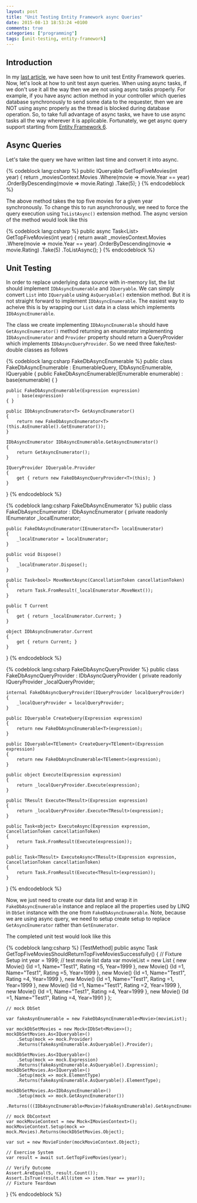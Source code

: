 ```yaml
---
layout: post
title: "Unit Testing Entity Framework async Queries"
date: 2015-08-13 18:53:24 +0100
comments: true
categories: ["programming"]
tags: [unit-testing, entity-framework]
---
```


## Introduction
In my [last article](http://mvenkatraman.co.uk/blog/2015/08/10/unit-testing-entity-framework-queries/), we have seen how to unit test Entity Framework queries. Now, let's look at how to unit test asyn queries.
When using async tasks, if we don't use it all the way then we are not using async tasks properly. For example, if you have async action method in your controller which queries database synchronously to send some data to the requester, then we are NOT using async properly as the thread is blocked during database operation. So, to take full advantage of async tasks, we have to use async tasks all the way wherever it is applicable. Fortunately, we get async query support starting from [Entity Framework 6](https://msdn.microsoft.com/en-us/data/jj819165.aspx).

## Async Queries
Let's take the query we have written last time and convert it into async.

{% codeblock lang:csharp %}
public IQueryable<Movie> GetTopFiveMovies(int year)
{
    return _moviesContext.Movies
        .Where(movie => movie.Year == year)
        .OrderByDescending(movie => movie.Rating)
        .Take(5);
}
{% endcodeblock %}

The above method takes the top five movies for a given year synchronously. To change this to run asynchronously, we need to force the query execution using `ToListAsync()` extension method. The async version of the method would look like this

{% codeblock lang:csharp %}
public async Task<List<Movie>> GetTopFiveMovies(int year)
{
    return await _moviesContext.Movies
        .Where(movie => movie.Year == year)
        .OrderByDescending(movie => movie.Rating)
        .Take(5)
        .ToListAsync();
}
{% endcodeblock %}

## Unit Testing
In order to replace underlying data source with in-memory list, the list should implement `IDbAsyncEnumerable` and `IQueryable`. We can simply convert `List` into `IQueryable` using `AsQueryable()` extension method. But it is not straight forward to implement `IDbAsyncEnumerable`. The easiest way to acheive this is by wrapping our `List` data in a class which implements `IDbAsyncEnumerable`.

The class we create implementing `IDbAsyncEnumerable` should have `GetAsyncEnumerator()` method returning an enumerator implementing `IDbAsyncEnumerator` and `Provider` property should return a QueryProvider which implements `IDbAsyncQueryProvider`. So we need three fake/test-double classes as follows

{% codeblock lang:csharp FakeDbAsyncEnumerable %}
public class FakeDbAsyncEnumerable<T> : EnumerableQuery<T>, IDbAsyncEnumerable<T>, IQueryable<T>
{
    public FakeDbAsyncEnumerable(IEnumerable<T> enumerable)
        : base(enumerable)
    { }

    public FakeDbAsyncEnumerable(Expression expression)
        : base(expression)
    { }

    public IDbAsyncEnumerator<T> GetAsyncEnumerator()
    {
        return new FakeDbAsyncEnumerator<T>(this.AsEnumerable().GetEnumerator());
    }

    IDbAsyncEnumerator IDbAsyncEnumerable.GetAsyncEnumerator()
    {
        return GetAsyncEnumerator();
    }

    IQueryProvider IQueryable.Provider
    {
        get { return new FakeDbAsyncQueryProvider<T>(this); }
    }
}
{% endcodeblock %}

{% codeblock lang:csharp FakeDbAsyncEnumerator %}
 public class FakeDbAsyncEnumerator<T> : IDbAsyncEnumerator<T>
{
    private readonly IEnumerator<T> _localEnumerator;

    public FakeDbAsyncEnumerator(IEnumerator<T> localEnumerator)
    {
        _localEnumerator = localEnumerator;
    }

    public void Dispose()
    {
        _localEnumerator.Dispose();
    }

    public Task<bool> MoveNextAsync(CancellationToken cancellationToken)
    {
        return Task.FromResult(_localEnumerator.MoveNext());
    }

    public T Current
    {
        get { return _localEnumerator.Current; }
    }

    object IDbAsyncEnumerator.Current
    {
        get { return Current; }
    }
}
{% endcodeblock %}

{% codeblock lang:csharp FakeDbAsyncQueryProvider %}
public class FakeDbAsyncQueryProvider<T> : IDbAsyncQueryProvider
{
    private readonly IQueryProvider _localQueryProvider;

    internal FakeDbAsyncQueryProvider(IQueryProvider localQueryProvider)
    {
        _localQueryProvider = localQueryProvider;
    }

    public IQueryable CreateQuery(Expression expression)
    {
        return new FakeDbAsyncEnumerable<T>(expression);
    }

    public IQueryable<TElement> CreateQuery<TElement>(Expression expression)
    {
        return new FakeDbAsyncEnumerable<TElement>(expression);
    }

    public object Execute(Expression expression)
    {
        return _localQueryProvider.Execute(expression);
    }

    public TResult Execute<TResult>(Expression expression)
    {
        return _localQueryProvider.Execute<TResult>(expression);
    }

    public Task<object> ExecuteAsync(Expression expression, CancellationToken cancellationToken)
    {
        return Task.FromResult(Execute(expression));
    }

    public Task<TResult> ExecuteAsync<TResult>(Expression expression, CancellationToken cancellationToken)
    {
        return Task.FromResult(Execute<TResult>(expression));
    }
}
{% endcodeblock %}

Now, we just need to create our data list and wrap it in `FakeDbAsyncEnumerable` instance and replace all the properties used by LINQ in `DbSet` instance with the one from `FakeDbAsyncEnumerable`.
Note, because we are using async query, we need to setup create setup to replace `GetAsyncEnumerator` rather than `GetEnumerator`.

The completed unit test would look like this

{% codeblock lang:csharp %}
[TestMethod]
public async Task GetTopFiveMoviesShouldReturnTopFiveMoviesSuccessfully()
{
    // Fixture Setup
    int year = 1999;
    // test movie list data
    var movieList = new List<Movie>
    {
        new Movie() {Id =1, Name="Test1", Rating =5, Year=1999 },
        new Movie() {Id =1, Name="Test1", Rating =5, Year=1999 },
        new Movie() {Id =1, Name="Test1", Rating =4, Year=1999 },
        new Movie() {Id =1, Name="Test1", Rating =1, Year=1999 },
        new Movie() {Id =1, Name="Test1", Rating =2, Year=1999 },
        new Movie() {Id =1, Name="Test1", Rating =4, Year=1999 },
        new Movie() {Id =1, Name="Test1", Rating =4, Year=1991 }
    };

    // mock DbSet

    var fakeAsynEnumerable = new FakeDbAsyncEnumerable<Movie>(movieList);

    var mockDbSetMovies = new Mock<IDbSet<Movie>>();
    mockDbSetMovies.As<IQueryable>()
        .Setup(mock => mock.Provider)
        .Returns(fakeAsynEnumerable.AsQueryable().Provider);

    mockDbSetMovies.As<IQueryable>()
        .Setup(mock => mock.Expression)
        .Returns(fakeAsynEnumerable.AsQueryable().Expression);
    mockDbSetMovies.As<IQueryable>()
        .Setup(mock => mock.ElementType)
        .Returns(fakeAsynEnumerable.AsQueryable().ElementType);

    mockDbSetMovies.As<IDbAsyncEnumerable>()
        .Setup(mock => mock.GetAsyncEnumerator())
        .Returns(((IDbAsyncEnumerable<Movie>)fakeAsynEnumerable).GetAsyncEnumerator());

    // mock DbContext
    var mockMovieContext = new Mock<IMoviesContext>();
    mockMovieContext.Setup(mock => mock.Movies).Returns(mockDbSetMovies.Object);

    var sut = new MovieFinder(mockMovieContext.Object);

    // Exercise System
    var result = await sut.GetTopFiveMovies(year);

    // Verify Outcome
    Assert.AreEqual(5, result.Count());
    Assert.IsTrue(result.All(item => item.Year == year));
    // Fixture Teardown
}
{% endcodeblock %}